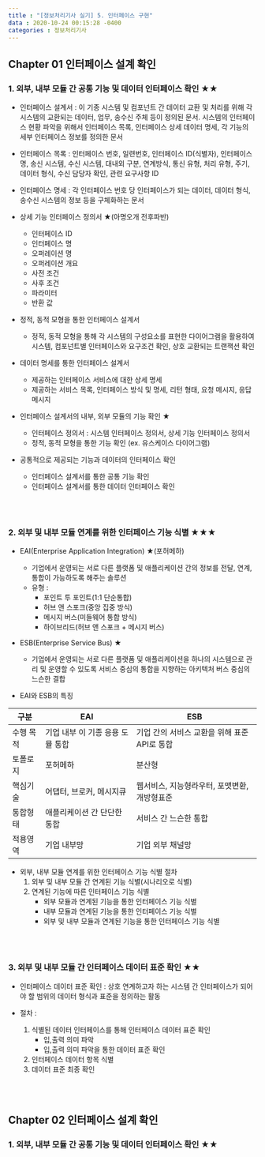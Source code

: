 ```yaml
---
title : "[정보처리기사 실기] 5. 인터페이스 구현"
data : 2020-10-24 00:15:28 -0400
categories : 정보처리기사
---
```

## Chapter 01 인터페이스 설계 확인
### 1. 외부, 내부 모듈 간 공통 기능 및 데이터 인터페이스 확인 ★★
- 인터페이스 설계서 : 이 기종 시스템 및 컴포넌트 간 데이터 교환 및 처리를 위해 각 시스템의 교환되는 데이터, 업무, 송수신 주체 등이 정의된 문서. 시스템의 인터페이스 현황 파악을 위해서 인터페이스 목록, 인터페이스 상세 데이터 명세, 각 기능의 세부 인터페이스 정보를 정의한 문서

- 인터페이스 목록 : 인터페이스 번호, 일련번호, 인터페이스 ID(식별자), 인터페이스명, 송신 시스템, 수신 시스템, 대내외 구분, 연계방식, 통신 유형, 처리 유형, 주기, 데이터 형식, 수신 담당자 확인, 관련 요구사항 ID

- 인터페이스 명세 : 각 인터페이스 번호 당 인터페이스가 되는 데이터, 데이터 형식, 송수신 시스템의 정보 등을 구체화하는 문서

- 상세 기능 인터페이스 정의서 ★(아명오개 전후파반)
    - 인터페이스 ID
    - 인터페이스 명
    - 오퍼레이션 명
    - 오퍼레이션 개요
    - 사전 조건
    - 사후 조건
    - 파라미터
    - 반환 값

- 정적, 동적 모형을 통한 인터페이스 설계서
    - 정적, 동적 모형을 통해 각 시스템의 구성요소를 표현한 다이어그램을 활용하여 시스템, 컴포넌트별 인터페이스와 요구조건 확인, 상호 교환되는 트랜잭션 확인

- 데이터 명세를 통한 인터페이스 설계서
    - 제공하는 인터페이스 서비스에 대한 상세 명세
    - 제공하는 서비스 목록, 인터페이스 방식 및 명세, 리턴 형태, 요청 메시지, 응답 메시지

- 인터페이스 설계서의 내부, 외부 모듈의 기능 확인 ★
    - 인터페이스 정의서 : 시스템 인터페이스 정의서, 상세 기능 인터페이스 정의서
    - 정적, 동적 모형을 통한 기능 확인 (ex. 유스케이스 다이어그램)

- 공통적으로 제공되는 기능과 데이터의 인터페이스 확인
    - 인터페이스 설계서를 통한 공통 기능 확인
    - 인터페이스 설계서를 통한 데이터 인터페이스 확인

<br>
<br>

### 2. 외부 및 내부 모듈 연계를 위한 인터페이스 기능 식별 ★★★
- EAI(Enterprise Application Integration) ★(포허메하)
    - 기업에서 운영되는 서로 다른 플랫폼 및 애플리케이션 간의 정보를 전달, 연계, 통합이 가능하도록 해주는 솔루션
    - 유형 : 
        - 포인트 투 포인트(1:1 단순통합)
        - 허브 앤 스포크(중앙 집중 방식)
        - 메시지 버스(미들웨어 통합 방식)
        - 하이브리드(허브 앤 스포크 + 메시지 버스)
    
- ESB(Enterprise Service Bus) ★
    - 기업에서 운영되는 서로 다른 플랫폼 및 애플리케이션을 하나의 시스템으로 관리 및 운영할 수 있도록 서비스 중심의 통합을 지향하는 아키텍처 버스 중심의 느슨한 결합

- EAI와 ESB의 특징

|구분|EAI|ESB|
|---|---|---|
|수행 목적|기업 내부 이 기종 응용 도뮬 통합|기업 간의 서비스 교환을 위해 표준 API로 통합|
|토폴로지|포허메하|분산형|
|핵심기술|어댑터, 브로커, 메시지큐|웹서비스, 지능형라우터, 포맷변환, 개방형표준|
|통합형태|애플리케이션 간 단단한 통합|서비스 간 느슨한 통합|
|적용영역|기업 내부망|기업 외부 채널망|


- 외부, 내부 모듈 연계를 위한 인터페이스 기능 식별 절차
    1. 외부 및 내부 모듈 간 연계된 기능 식별(시나리오로 식별)
    2. 연계된 기능에 따른 인터페이스 기능 식별
        - 외부 모듈과 연계된 기능을 통한 인터페이스 기능 식별
        - 내부 모듈과 연계된 기능을 통한 인터페이스 기능 식별
        - 외부 및 내부 모듈과 연계된 기능을 통한 인터페이스 기능 식별
<br>
<br>

### 3. 외부 및 내부 모듈 간 인터페이스 데이터 표준 확인 ★★
- 인터페이스 데이터 표준 확인 : 상호 연계하고자 하는 시스템 간 인터페이스가 되어야 할 범위의 데이터 형식과 표준을 정의하는 활동

- 절차 : 
    1. 식별된 데이터 인터페이스를 통해 인터페이스 데이터 표준 확인
        - 입,출력 의미 파악
        - 입,출력 의미 파악을 통한 데이터 표준 확인
    2. 인터페이스 데이터 항목 식별
    3. 데이터 표준 최종 확인
<br>
<br>

## Chapter 02 인터페이스 설계 확인
### 1. 외부, 내부 모듈 간 공통 기능 및 데이터 인터페이스 확인 ★★
